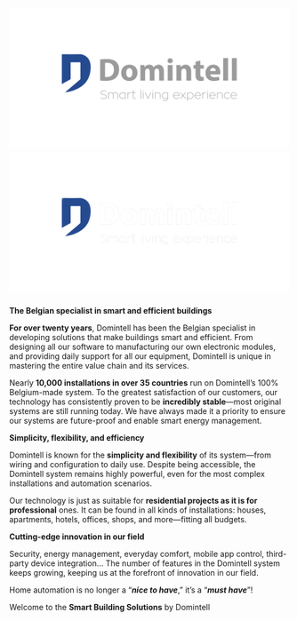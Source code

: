 # ![Domintell](https://github.com/Domintell/.github/blob/main/profile/assets/logo.png#gh-light-mode-only) ![Domintell](https://github.com/Domintell/.github/blob/main/profile/assets/logo-dark.png?raw=true#gh-dark-mode-only)

**The Belgian specialist in smart and efficient buildings**

**For over twenty years**, Domintell has been the Belgian specialist in developing solutions that make buildings smart and efficient. From designing all our software to manufacturing our own electronic modules, and providing daily support for all our equipment, Domintell is unique in mastering the entire value chain and its services.

Nearly **10,000 installations in over 35 countries** run on Domintell’s 100% Belgium-made system. To the greatest satisfaction of our customers, our technology has consistently proven to be **incredibly stable**—most original systems are still running today. We have always made it a priority to ensure our systems are future-proof and enable smart energy management.

**Simplicity, flexibility, and efficiency**

Domintell is known for the **simplicity and flexibility** of its system—from wiring and configuration to daily use. Despite being accessible, the Domintell system remains highly powerful, even for the most complex installations and automation scenarios.

Our technology is just as suitable for **residential projects as it is for professional** ones. It can be found in all kinds of installations: houses, apartments, hotels, offices, shops, and more—fitting all budgets.

**Cutting-edge innovation in our field**

Security, energy management, everyday comfort, mobile app control, third-party device integration… The number of features in the Domintell system keeps growing, keeping us at the forefront of innovation in our field.

Home automation is no longer a “**_nice to have_**,” it’s a “**_must have_**”!

Welcome to the **Smart Building Solutions** by Domintell
